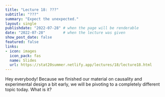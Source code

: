 ```yaml
---
title: "Lecture 18: ???"
subtitle: "???"
summary: "Expect the unexpected."
layout: single
publishdate: "2022-07-28" # when the page will be renderable
date: "2022-07-28"        # when the lecture was given
show_post_date: false
featured: false
links:
- icon: images
  icon_pack: fas
  name: Slides
  url: https://stat20summer.netlify.app/lectures/18/lecture18.html
---
```


Hey everybody! Because we finished our material on causality and experimental design a bit early, we will be pivoting to a completely different topic today. What is it?





